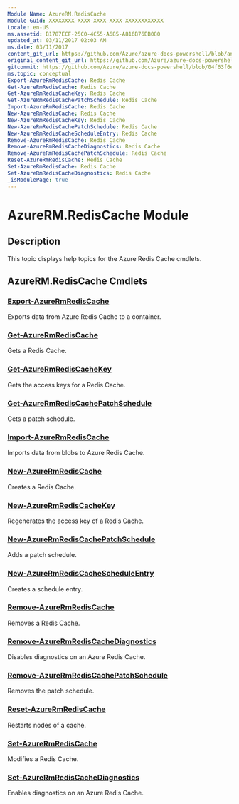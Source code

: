 ```yaml
---
Module Name: AzureRM.RedisCache
Module Guid: XXXXXXXX-XXXX-XXXX-XXXX-XXXXXXXXXXXX
Locale: en-US
ms.assetid: B1787ECF-25C0-4C55-A685-A816B76EB080
updated_at: 03/11/2017 02:03 AM
ms.date: 03/11/2017
content_git_url: https://github.com/Azure/azure-docs-powershell/blob/anne052617/azureps-cmdlets-docs/ResourceManager/AzureRM.RedisCache/v2.7.0/AzureRM.RedisCache.md
original_content_git_url: https://github.com/Azure/azure-docs-powershell/blob/anne052617/azureps-cmdlets-docs/ResourceManager/AzureRM.RedisCache/v2.7.0/AzureRM.RedisCache.md
gitcommit: https://github.com/Azure/azure-docs-powershell/blob/04f63f6e685743ace2c57eb157574e34e8610b1c
ms.topic: conceptual
Export-AzureRmRedisCache: Redis Cache
Get-AzureRmRedisCache: Redis Cache
Get-AzureRmRedisCacheKey: Redis Cache
Get-AzureRmRedisCachePatchSchedule: Redis Cache
Import-AzureRmRedisCache: Redis Cache
New-AzureRmRedisCache: Redis Cache
New-AzureRmRedisCacheKey: Redis Cache
New-AzureRmRedisCachePatchSchedule: Redis Cache
New-AzureRmRedisCacheScheduleEntry: Redis Cache
Remove-AzureRmRedisCache: Redis Cache
Remove-AzureRmRedisCacheDiagnostics: Redis Cache
Remove-AzureRmRedisCachePatchSchedule: Redis Cache
Reset-AzureRmRedisCache: Redis Cache
Set-AzureRmRedisCache: Redis Cache
Set-AzureRmRedisCacheDiagnostics: Redis Cache
_isModulePage: true
---
```


# AzureRM.RedisCache Module
## Description
This topic displays help topics for the Azure Redis Cache cmdlets.

## AzureRM.RedisCache Cmdlets
### [Export-AzureRmRedisCache](Export-AzureRmRedisCache.md)
Exports data from Azure Redis Cache to a container.

### [Get-AzureRmRedisCache](Get-AzureRmRedisCache.md)
Gets a Redis Cache.

### [Get-AzureRmRedisCacheKey](Get-AzureRmRedisCacheKey.md)
Gets the access keys for a Redis Cache.

### [Get-AzureRmRedisCachePatchSchedule](Get-AzureRmRedisCachePatchSchedule.md)
Gets a patch schedule.

### [Import-AzureRmRedisCache](Import-AzureRmRedisCache.md)
Imports data from blobs to Azure Redis Cache.

### [New-AzureRmRedisCache](New-AzureRmRedisCache.md)
Creates a Redis Cache.

### [New-AzureRmRedisCacheKey](New-AzureRmRedisCacheKey.md)
Regenerates the access key of a Redis Cache.

### [New-AzureRmRedisCachePatchSchedule](New-AzureRmRedisCachePatchSchedule.md)
Adds a patch schedule.

### [New-AzureRmRedisCacheScheduleEntry](New-AzureRmRedisCacheScheduleEntry.md)
Creates a schedule entry.

### [Remove-AzureRmRedisCache](Remove-AzureRmRedisCache.md)
Removes a Redis Cache.

### [Remove-AzureRmRedisCacheDiagnostics](Remove-AzureRmRedisCacheDiagnostics.md)
Disables diagnostics on an Azure Redis Cache.

### [Remove-AzureRmRedisCachePatchSchedule](Remove-AzureRmRedisCachePatchSchedule.md)
Removes the patch schedule.

### [Reset-AzureRmRedisCache](Reset-AzureRmRedisCache.md)
Restarts nodes of a cache.

### [Set-AzureRmRedisCache](Set-AzureRmRedisCache.md)
Modifies a Redis Cache.

### [Set-AzureRmRedisCacheDiagnostics](Set-AzureRmRedisCacheDiagnostics.md)
Enables diagnostics on an Azure Redis Cache.

